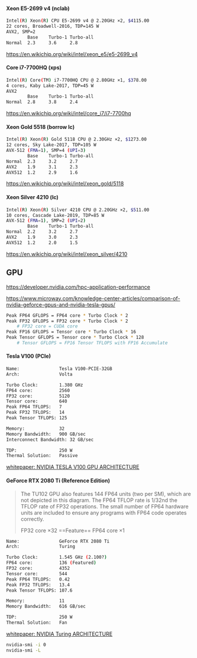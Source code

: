 #### Xeon E5-2699 v4 (nclab)

```bash
Intel(R) Xeon(R) CPU E5-2699 v4 @ 2.20GHz ×2, $4115.00
22 cores, Broadwell-2016, TDP=145 W
AVX2, SMP=2
		Base	Turbo-1	Turbo-all
Normal	2.3		3.6		2.8
```

https://en.wikichip.org/wiki/intel/xeon_e5/e5-2699_v4



#### Core i7-7700HQ (xps)

```bash
Intel(R) Core(TM) i7-7700HQ CPU @ 2.80GHz ×1, $378.00
4 cores, Kaby Lake-2017, TDP=45 W
AVX2
		Base	Turbo-1	Turbo-all
Normal	2.8		3.8		2.4
```

https://en.wikichip.org/wiki/intel/core_i7/i7-7700hq



#### Xeon Gold 5518 (borrow lc)

```bash
Intel(R) Xeon(R) Gold 5118 CPU @ 2.30GHz ×2, $1273.00
12 cores, Sky Lake-2017, TDP=105 W
AVX-512 (FMA=1), SMP=4 (UPI=3)
		Base	Turbo-1	Turbo-all
Normal	2.3		3.2		2.7
AVX2	1.9		3.1		2.3
AVX512	1.2		2.9		1.6
```

https://en.wikichip.org/wiki/intel/xeon_gold/5118



#### Xeon Silver 4210 (lc)

```bash
Intel(R) Xeon(R) Silver 4210 CPU @ 2.20GHz ×2, $511.00
10 cores, Cascade Lake-2019, TDP=85 W
AVX-512 (FMA=1), SMP=2 (UPI=2)
		Base	Turbo-1	Turbo-all
Normal	2.2		3.2		2.7
AVX2	1.9		3.0		2.3
AVX512	1.2		2.0		1.5
```

https://en.wikichip.org/wiki/intel/xeon_silver/4210



## GPU

https://developer.nvidia.com/hpc-application-performance

https://www.microway.com/knowledge-center-articles/comparison-of-nvidia-geforce-gpus-and-nvidia-tesla-gpus/



```bash
Peak FP64 GFLOPS = FP64 core * Turbo Clock * 2
Peak FP32 GFLOPS = FP32 core * Turbo Clock * 2
	# FP32 core = CUDA core
Peak FP16 GFLOPS = Tensor core * Turbo Clock * 16
Peak Tensor GFLOPS = Tensor core * Turbo Clock * 128
	# Tensor GFLOPS = FP16 Tensor TFLOPS with FP16 Accumulate 
```



#### Tesla V100 (PCIe)

```bash
Name:				Tesla V100-PCIE-32GB
Arch:				Volta

Turbo Clock:		1.380 GHz
FP64 core:			2560
FP32 core:			5120
Tensor core:		640
Peak FP64 TFLOPS:	7 
Peak FP32 TFLOPS:	14 
Peak Tensor TFLOPS:	125

Memory:				32
Memory Bandwidth:	900 GB/sec
Interconnect Bandwidth:	32 GB/sec

TDP:				250 W
Thermal Solution:	Passive
```

[whitepaper: NVIDIA TESLA V100 GPU ARCHITECTURE](https://images.nvidia.com/content/volta-architecture/pdf/volta-architecture-whitepaper.pdf)



#### GeForce RTX 2080 Ti (Reference Edition)

> The TU102 GPU also features 144 FP64 units (two per SM), which are not depicted in this diagram. The FP64 TFLOP rate is 1/32nd the TFLOP rate of FP32 operations. The small number of FP64 hardware units are included to ensure any programs with FP64 code operates correctly.
>
> FP32 core ×32 ==Feature== FP64 core ×1

```bash
Name:				GeForce RTX 2080 Ti
Arch:				Turing

Turbo Clock:		1.545 GHz (2.100?)
FP64 core:			136 (Featured)
FP32 core:			4352
Tensor core:		544
Peak FP64 TFLOPS:	0.42
Peak FP32 TFLOPS:	13.4
Peak Tensor TFLOPS:	107.6

Memory:				11
Memory Bandwidth:	616 GB/sec

TDP:				250 W
Thermal Solution:	Fan
```

[whitepaper: NVIDIA Turing ARCHITECTURE](https://www.nvidia.com/content/dam/en-zz/Solutions/design-visualization/technologies/turing-architecture/NVIDIA-Turing-Architecture-Whitepaper.pdf)



```bash
nvidia-smi -i 0
nvidia-smi -L


```

